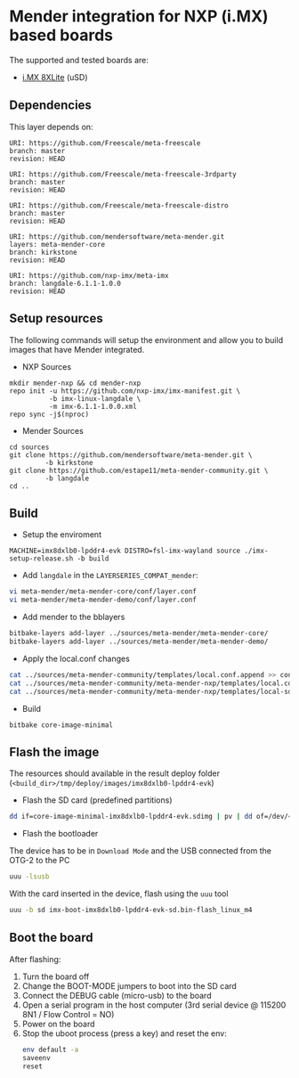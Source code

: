 # Mender integration for NXP (i.MX) based boards

The supported and tested boards are:

 - [i.MX 8XLite](https://www.nxp.com/design/development-boards/i-mx-evaluation-and-development-boards/i-mx-8xlite-evaluation-kit:MCIMX8DXL-WEVK) (uSD)


## Dependencies

This layer depends on:

```
URI: https://github.com/Freescale/meta-freescale
branch: master
revision: HEAD
```

```
URI: https://github.com/Freescale/meta-freescale-3rdparty
branch: master
revision: HEAD
```

```
URI: https://github.com/Freescale/meta-freescale-distro
branch: master
revision: HEAD
```

```
URI: https://github.com/mendersoftware/meta-mender.git
layers: meta-mender-core
branch: kirkstone
revision: HEAD
```

```
URI: https://github.com/nxp-imx/meta-imx
branch: langdale-6.1.1-1.0.0
revision: HEAD
```

## Setup resources

The following commands will setup the environment and allow you to build images
that have Mender integrated.

- NXP Sources
```
mkdir mender-nxp && cd mender-nxp
repo init -u https://github.com/nxp-imx/imx-manifest.git \
          -b imx-linux-langdale \
          -m imx-6.1.1-1.0.0.xml
repo sync -j$(nproc)

```

- Mender Sources
```
cd sources
git clone https://github.com/mendersoftware/meta-mender.git \
         -b kirkstone
git clone https://github.com/estape11/meta-mender-community.git \
         -b langdale
cd ..
```

## Build 
- Setup the enviroment
```
MACHINE=imx8dxlb0-lpddr4-evk DISTRO=fsl-imx-wayland source ./imx-setup-release.sh -b build
```

- Add `langdale` in the `LAYERSERIES_COMPAT_mender`:

```bash
vi meta-mender/meta-mender-core/conf/layer.conf
vi meta-mender/meta-mender-demo/conf/layer.conf
```

- Add mender to the bblayers

```bash
bitbake-layers add-layer ../sources/meta-mender/meta-mender-core/
bitbake-layers add-layer ../sources/meta-mender/meta-mender-demo/

```

- Apply the local.conf changes
```bash
cat ../sources/meta-mender-community/templates/local.conf.append >> conf/local.conf
cat ../sources/meta-mender-community/meta-mender-nxp/templates/local.conf.append >> conf/local.conf
cat ../sources/meta-mender-community/meta-mender-nxp/templates/local-sdcard.conf.append >> conf/local.conf
```

- Build
```
bitbake core-image-minimal
```

## Flash the image 
The resources should available in the result deploy folder (`<build_dir>/tmp/deploy/images/imx8dxlb0-lpddr4-evk`)

- Flash the SD card (predefined partitions)
```bash
dd if=core-image-minimal-imx8dxlb0-lpddr4-evk.sdimg | pv | dd of=/dev/<sd_dev> 
```

- Flash the bootloader

The device has to be in `Download Mode` and the USB connected from the OTG-2 to the PC
```bash
uuu -lsusb
```
With the card inserted in the device, flash using the `uuu` tool
```bash
uuu -b sd imx-boot-imx8dxlb0-lpddr4-evk-sd.bin-flash_linux_m4
```

## Boot the board

After flashing:
 1. Turn the board off
 2. Change the BOOT-MODE jumpers to boot into the SD card
 3. Connect the DEBUG cable (micro-usb) to the board
 4. Open a serial program in the host computer (3rd serial device @ 115200 8N1 / Flow Control = NO)
 5. Power on the board
 6. Stop the uboot process (press a key) and reset the env:
    ```bash
    env default -a
    saveenv
    reset
    ```